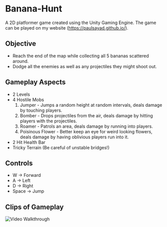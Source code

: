 # Banana-Hunt

A 2D platformer game created using the Unity Gaming Engine. The game can be played on my website (https://paulsayad.github.io/).

## Objective

* Reach the end of the map while collecting all 5 bananas scattered around.
* Dodge all the enemies as well as any projectiles they might shoot out.

## Gameplay Aspects

* 2 Levels
* 4 Hostile Mobs
    1. Jumper - Jumps a random height at random intervals, deals damage by touching players.
    2. Bomber - Drops projectiles from the air, deals damage by hitting players with the projectiles.
    3. Roamer - Patrols an area, deals damage by running into players.
    4. Poisinous Flower - Better keep an eye for weird looking flowers, deals damage by having oblivious players run into it.
* 2 Hit Health Bar
* Tricky Terrain (Be careful of unstable bridges!)

## Controls

- W -> Forward
- A -> Left
- D -> Right
- Space -> Jump

## Clips of Gameplay

<img src='http://g.recordit.co/8mQnWT8edj.gif' title='Video Walkthrough' width='' alt='Video Walkthrough'/>

